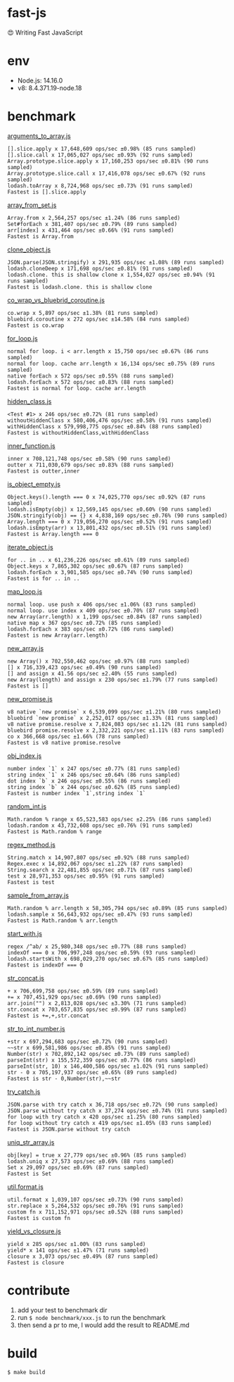 # fast-js

:heart_eyes: Writing Fast JavaScript

# env

* Node.js: 14.16.0
* v8: 8.4.371.19-node.18

# benchmark

[arguments_to_array.js](benchmark/arguments_to_array.js)

```
[].slice.apply x 17,648,609 ops/sec ±0.98% (85 runs sampled)
[].slice.call x 17,065,027 ops/sec ±0.93% (92 runs sampled)
Array.prototype.slice.apply x 17,160,253 ops/sec ±0.81% (90 runs sampled)
Array.prototype.slice.call x 17,416,078 ops/sec ±0.67% (92 runs sampled)
lodash.toArray x 8,724,968 ops/sec ±0.73% (91 runs sampled)
Fastest is [].slice.apply

```

[array_from_set.js](benchmark/array_from_set.js)

```
Array.from x 2,564,257 ops/sec ±1.24% (86 runs sampled)
Set#forEach x 381,407 ops/sec ±0.79% (89 runs sampled)
arr[index] x 431,464 ops/sec ±0.66% (91 runs sampled)
Fastest is Array.from

```

[clone_object.js](benchmark/clone_object.js)

```
JSON.parse(JSON.stringify) x 291,935 ops/sec ±1.08% (89 runs sampled)
lodash.cloneDeep x 171,698 ops/sec ±0.81% (91 runs sampled)
lodash.clone. this is shallow clone x 1,554,027 ops/sec ±0.94% (91 runs sampled)
Fastest is lodash.clone. this is shallow clone

```

[co_wrap_vs_bluebrid_coroutine.js](benchmark/co_wrap_vs_bluebrid_coroutine.js)

```
co.wrap x 5,897 ops/sec ±1.38% (81 runs sampled)
bluebird.coroutine x 272 ops/sec ±14.58% (84 runs sampled)
Fastest is co.wrap

```

[for_loop.js](benchmark/for_loop.js)

```
normal for loop. i < arr.length x 15,750 ops/sec ±0.67% (86 runs sampled)
normal for loop. cache arr.length x 16,134 ops/sec ±0.75% (89 runs sampled)
native forEach x 572 ops/sec ±0.55% (88 runs sampled)
lodash.forEach x 572 ops/sec ±0.83% (88 runs sampled)
Fastest is normal for loop. cache arr.length

```

[hidden_class.js](benchmark/hidden_class.js)

```
<Test #1> x 246 ops/sec ±0.72% (81 runs sampled)
withoutHiddenClass x 580,406,476 ops/sec ±0.58% (91 runs sampled)
withHiddenClass x 579,998,775 ops/sec ±0.84% (88 runs sampled)
Fastest is withoutHiddenClass,withHiddenClass

```

[inner_function.js](benchmark/inner_function.js)

```
inner x 708,121,748 ops/sec ±0.58% (90 runs sampled)
outter x 711,030,679 ops/sec ±0.83% (88 runs sampled)
Fastest is outter,inner

```

[is_object_empty.js](benchmark/is_object_empty.js)

```
Object.keys().length === 0 x 74,025,770 ops/sec ±0.92% (87 runs sampled)
lodash.isEmpty(obj) x 12,569,145 ops/sec ±0.60% (90 runs sampled)
JSON.stringify(obj) == {} x 4,838,169 ops/sec ±0.76% (90 runs sampled)
Array.length === 0 x 719,056,270 ops/sec ±0.52% (91 runs sampled)
lodash.isEmpty(arr) x 13,801,432 ops/sec ±0.51% (91 runs sampled)
Fastest is Array.length === 0

```

[iterate_object.js](benchmark/iterate_object.js)

```
for .. in .. x 61,236,226 ops/sec ±0.61% (89 runs sampled)
Object.keys x 7,865,302 ops/sec ±0.67% (87 runs sampled)
lodash.forEach x 3,901,585 ops/sec ±0.74% (90 runs sampled)
Fastest is for .. in ..

```

[map_loop.js](benchmark/map_loop.js)

```
normal loop. use push x 406 ops/sec ±1.06% (83 runs sampled)
normal loop. use index x 409 ops/sec ±0.70% (87 runs sampled)
new Array(arr.length) x 1,199 ops/sec ±0.84% (87 runs sampled)
native map x 367 ops/sec ±0.72% (85 runs sampled)
lodash.forEach x 383 ops/sec ±0.72% (86 runs sampled)
Fastest is new Array(arr.length)

```

[new_array.js](benchmark/new_array.js)

```
new Array() x 702,550,462 ops/sec ±0.97% (88 runs sampled)
[] x 716,339,423 ops/sec ±0.49% (90 runs sampled)
[] and assign x 41.56 ops/sec ±2.40% (55 runs sampled)
new Array(length) and assign x 230 ops/sec ±1.79% (77 runs sampled)
Fastest is []

```

[new_promise.js](benchmark/new_promise.js)

```
v8 native `new promise` x 6,539,099 ops/sec ±1.21% (80 runs sampled)
bluebird `new promise` x 2,252,017 ops/sec ±1.33% (81 runs sampled)
v8 native promise.resolve x 7,824,083 ops/sec ±1.12% (81 runs sampled)
bluebird promise.resolve x 2,332,221 ops/sec ±1.11% (83 runs sampled)
co x 366,668 ops/sec ±1.66% (78 runs sampled)
Fastest is v8 native promise.resolve

```

[obj_index.js](benchmark/obj_index.js)

```
number index `1` x 247 ops/sec ±0.77% (81 runs sampled)
string index `1` x 246 ops/sec ±0.64% (86 runs sampled)
dot index `b` x 246 ops/sec ±0.55% (86 runs sampled)
string index `b` x 244 ops/sec ±0.62% (85 runs sampled)
Fastest is number index `1`,string index `1`

```

[random_int.js](benchmark/random_int.js)

```
Math.random % range x 65,523,583 ops/sec ±2.25% (86 runs sampled)
lodash.random x 43,732,608 ops/sec ±0.76% (91 runs sampled)
Fastest is Math.random % range

```

[regex_method.js](benchmark/regex_method.js)

```
String.match x 14,907,807 ops/sec ±0.92% (88 runs sampled)
Regex.exec x 14,892,067 ops/sec ±1.22% (87 runs sampled)
String.search x 22,481,855 ops/sec ±0.71% (87 runs sampled)
test x 28,971,353 ops/sec ±0.95% (91 runs sampled)
Fastest is test

```

[sample_from_array.js](benchmark/sample_from_array.js)

```
Math.random % arr.length x 58,305,794 ops/sec ±0.89% (85 runs sampled)
lodash.sample x 56,643,932 ops/sec ±0.47% (93 runs sampled)
Fastest is Math.random % arr.length

```

[start_with.js](benchmark/start_with.js)

```
regex /^ab/ x 25,980,348 ops/sec ±0.77% (88 runs sampled)
indexOf === 0 x 706,997,248 ops/sec ±0.59% (93 runs sampled)
lodash.startsWith x 698,029,270 ops/sec ±0.67% (85 runs sampled)
Fastest is indexOf === 0

```

[str_concat.js](benchmark/str_concat.js)

```
+ x 706,699,758 ops/sec ±0.59% (89 runs sampled)
+= x 707,451,929 ops/sec ±0.69% (90 runs sampled)
arr.join("") x 2,813,028 ops/sec ±3.30% (71 runs sampled)
str.concat x 703,657,835 ops/sec ±0.99% (87 runs sampled)
Fastest is +=,+,str.concat

```

[str_to_int_number.js](benchmark/str_to_int_number.js)

```
+str x 697,294,683 ops/sec ±0.72% (90 runs sampled)
~~str x 699,581,986 ops/sec ±0.85% (91 runs sampled)
Number(str) x 702,892,142 ops/sec ±0.73% (89 runs sampled)
parseInt(str) x 155,572,359 ops/sec ±0.77% (86 runs sampled)
parseInt(str, 10) x 146,400,586 ops/sec ±1.02% (91 runs sampled)
str - 0 x 705,197,937 ops/sec ±0.65% (89 runs sampled)
Fastest is str - 0,Number(str),~~str

```

[try_catch.js](benchmark/try_catch.js)

```
JSON.parse with try catch x 36,718 ops/sec ±0.72% (90 runs sampled)
JSON.parse without try catch x 37,274 ops/sec ±0.74% (91 runs sampled)
for loop with try catch x 420 ops/sec ±1.25% (80 runs sampled)
for loop without try catch x 419 ops/sec ±1.05% (83 runs sampled)
Fastest is JSON.parse without try catch

```

[uniq_str_array.js](benchmark/uniq_str_array.js)

```
obj[key] = true x 27,779 ops/sec ±0.96% (85 runs sampled)
lodash.uniq x 27,573 ops/sec ±0.69% (88 runs sampled)
Set x 29,097 ops/sec ±0.69% (87 runs sampled)
Fastest is Set

```

[util.format.js](benchmark/util.format.js)

```
util.format x 1,039,107 ops/sec ±0.73% (90 runs sampled)
str.replace x 5,264,532 ops/sec ±0.76% (91 runs sampled)
custom fn x 711,152,971 ops/sec ±0.52% (88 runs sampled)
Fastest is custom fn

```

[yield_vs_closure.js](benchmark/yield_vs_closure.js)

```
yield x 285 ops/sec ±1.00% (83 runs sampled)
yield* x 141 ops/sec ±1.47% (71 runs sampled)
closure x 3,073 ops/sec ±0.49% (87 runs sampled)
Fastest is closure

```

# contribute

1. add your test to benchmark dir
1. run `$ node benchmark/xxx.js` to run the benchmark
1. then send a pr to me, I would add the result to README.md

# build

`$ make build`